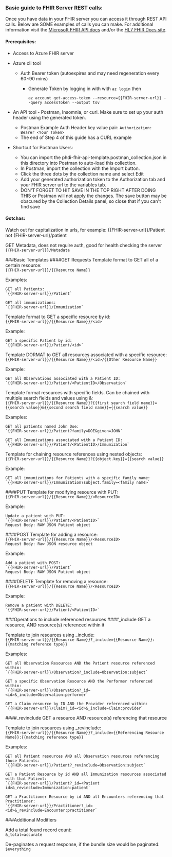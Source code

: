 
### Basic guide to FHIR Server REST calls:
Once you have data in your FHIR server you can access it through REST API calls. Below are SOME examples of calls you can make.
For additional information visit the [Microsoft FHIR API docs](https://learn.microsoft.com/en-us/azure/healthcare-apis/fhir/fhir-rest-api-capabilities) and/or the [HL7 FHIR Docs site](https://build.fhir.org/).

#### Prerequisites:
- Access to Azure FHIR server

- Azure cli tool

  - Auth Bearer token (autoexpires and may need regeneration every 60~90 mins)

      - Generate Token by logging in with with `az login` then
   
        `az account get-access-token --resource={{FHIR-server-url}} --query accessToken --output tsv`

- An API tool - Postman, Insomnia, or curl. Make sure to set up your auth header using the generated token.
    - Postman Example Auth Header key value pair: `Authorization: Bearer <Your Token>`
    - The end of Step 4 of this guide has a CURL example
  
- Shortcut for Postman Users:
  - You can import the phdi-fhir-api-template.postman_collection.json in this directory into Postman to auto-load this collection.
  - In Postman, import the collection with the Import button.
  - Click the three dots by the collection name and select Edit
  - Add your generated authorization token to the Authorization tab and your FHIR server url to the variables tab.
  - DON'T FORGET TO HIT SAVE IN THE TOP RIGHT AFTER DOING THIS or Postman will not apply the changes. The save button may be obscured by the Collection Details panel, so close that if you can't find save 

#### Gotchas:
Watch out for capitalization in urls, for example:
{{FHIR-server-url}}/Patient not {FHIR-server-url}/patient

GET Metadata, does not require auth, good for health checking the server
`{{FHIR-server-url}}/Metadata`

###Basic Templates
####GET Requests
Template format to GET all of a certain resource:  
`{{FHIR-server-url}}/{{Resource Name}}`

Examples:

    GET all Patients:  
    `{{FHIR-server-url}}/Patient`
    
    GET all immunizations:  
    `{{FHIR-server-url}}/Immunization`


Template format to GET a specific resource by id:  
`{{FHIR-server-url}}/{{Resource Name}}/<id>`

Example:

    GET a specific Patient by id:  
    `{{FHIR-server-url}}/Patient/<id>`

Template DORMAT to GET all resources associated with a specific resource:  
`{{FHIR-server-url}}/{{Resource Name}}/<id>/{{Other Resource Name}}`

Example:

    GET all Observations associated with a Patient ID:  
    `{{FHIR-server-url}}/Patient/<PatientID>/Observation`

Template format resources with specific fields. Can be chained with multiple search fields and values using &:  
`{{FHIR-server-url}}/{{Resource Name}}?{{first search field name}}={{search value}}&{{second search field name}}={{search value}}`

Examples:

    GET all patients named John Doe:  
    `{{FHIR-server-url}}/Patient?family=DOE&given=JOHN`
    
    GET all Immunizations associated with a Patient ID:  
    `{{FHIR-server-url}}/Patient/<PatientID>/Immunization`

Template for chaining resource references using nested objects:  
`{{FHIR-server-url}}/{{Resource Name}}?{{object.key}}={{search value}}`

Example:

    GET all immunizations for Patients with a specific family name:  
    `{{FHIR-server-url}}/Immunization?subject.family=<family name>`

####PUT
Template for modifying resource with PUT:  
`{{FHIR-server-url}}/{{Resource Name}}/<ResourceID>`

Example:

    Update a patient with PUT:  
    `{{FHIR-server-url}}/Patient/<PatientID>`
    Request Body: RAW JSON Patient object

####POST
Template for adding a resource:  
`{{FHIR-server-url}}/{{Resource Name}}/<ResourceID>`   
`Request Body: Raw JSON resource object`

Example:

    Add a patient with POST:  
    `{{FHIR-server-url}}/Patient`
    Request Body: RAW JSON Patient object

####DELETE
Template for removing a resource:  
`{{FHIR-server-url}}/{{Resource Name}}/<ResourceID>`

Example:

    Remove a patient with DELETE:  
    `{{FHIR-server-url}}/Patient/<PatientID>`

###Operations to include referenced resources
####_include
GET a resource, AND resource(s) referenced within it

Template to join resources using _include:  
`{{FHIR-server-url}}/{{Resource Name}}?_include={{Resource Name}}:{{matching reference type}}`

Examples:

    GET all Observation Resources AND the Patient resource referenced within:  
    `{{FHIR-server-url}}/Observation?_include=Observation:subject`
    
    GET a specific Observation Resource AND the Performer referenced within:  
    `{{FHIR-server-url}}/Observation?_id=<id>&_include=Observation:performer`
    
    GET a Claim resource by ID AND the Provider referenced within:  
    `{{FHIR-server-url}}/Claim?_id=<id>&_include=Claim:provider`

####_revinclude
GET a resource AND resource(s) referencing that resource

Template to join resources using _revinclude:  
`{{FHIR-server-url}}/{{Resource Name}}?_include={{Referencing Resource Name}}:{{matching reference type}}`

Examples:

    GET all Patient resources AND all Observation resources referencing those Patients:  
    `{{FHIR-server-url}}/Patient?_revinclude=Observation:subject`
    
    GET a Patient Resource by id AND all Immunization resources associated with that Patient:  
    `{{FHIR-server-url}}/Patient?_id=<Patient id>&_revinclude=Immunization:patient`
    
    GET a Practitioner Resource by id AND all Encounters referencing that Practitioner:  
    `{{FHIR-server-url}}/Practitioner?_id=<id>&_revinclude=Encounter:practitioner`

###Additional Modifiers

Add a total found record count:  
`&_total=accurate`

De-paginates a request response, if the bundle size would be paginated:  
`$everything`
